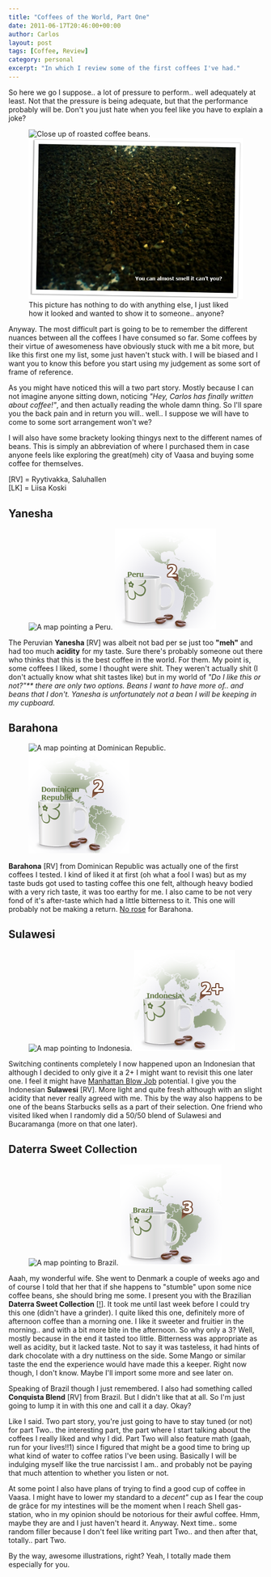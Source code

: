 ```yaml
---
title: "Coffees of the World, Part One"
date: 2011-06-17T20:46:00+00:00
author: Carlos
layout: post
tags: [Coffee, Review]
category: personal
excerpt: "In which I review some of the first coffees I've had."
---
```

So here we go I suppose.. a lot of pressure to perform.. well adequately at least. Not that the pressure is being adequate, but that the performance probably will be. Don't you just hate when you feel like you have to explain a joke?

<figure>
    <img class="js-lazy-load" data-original="/assets/posts/2011/06/beany.png" alt="Close up of roasted coffee beans.">
  <noscript>
    <img src="/assets/posts/2011/06/beany.png" alt="Close up of roasted coffee beans.">
  </noscript>
  <figcaption>This picture has nothing to do with anything else, I just liked how it looked and wanted to show it to someone.. anyone?</figcaption>
</figure>

Anyway. The most difficult part is going to be to remember the different nuances between all the coffees I have consumed so far. Some coffees by their virtue of awesomeness have obviously stuck with me a bit more, but like this first one my list, some just haven't stuck with. I will be biased and I want you to know this before you start using my judgement as some sort of frame of reference.

As you might have noticed this will a two part story. Mostly because I can not imagine anyone sitting down, noticing *"Hey, Carlos has finally written about coffee!"*, and then actually reading the whole damn thing. So I'll spare you the back pain and in return you will.. well.. I suppose we will have to come to some sort arrangement won't we?

I will also have some brackety looking thingys next to the different names of beans. This is simply an abbreviation of where I purchased them in case anyone feels like exploring the great(meh) city of Vaasa and buying some coffee for themselves.
  
[RV] = Ryytivakka, Saluhallen  
[LK] = Liisa Koski

## Yanesha

<figure class="aside-image">
    <img class="js-lazy-load" data-original="/assets/posts/2011/06/peru.png" alt="A map pointing a Peru.">
  <noscript>
    <img src="/assets/posts/2011/06/peru.png" alt="A map pointing a Peru.">
  </noscript>
</figure>

The Peruvian **Yanesha** [RV] was albeit not bad per se just too **"meh"** and had too much **acidity** for my taste. Sure there's probably someone out there who thinks that this is the best coffee in the world. For them. My point is, some coffees I liked, some I thought were shit. They weren't actually shit (I don't actually know what shit tastes like) but in my world of <span style="font-style: italic;">"Do I like this or not?"** there are only two options. Beans I want to have more of.. and beans that I don't. Yanesha is unfortunately not a bean I will be keeping in my cupboard.

## Barahona

<figure class="aside-image">
    <img class="js-lazy-load" data-original="/assets/posts/2011/06/dom-rep.png" alt="A map pointing at Dominican Republic.">
  <noscript>
    <img src="/assets/posts/2011/06/dom-rep.png" alt="A map pointing at Dominican Republic.">
  </noscript>
</figure>

**Barahona** [RV] from Dominican Republic was actually one of the first coffees I tested. I kind of liked it at first (oh what a fool I was) but as my taste buds got used to tasting coffee this one felt, although heavy bodied with a very rich taste, it was too earthy for me. I also came to be not very fond of it's after-taste which had a little bitterness to it. This one will probably not be making a return. [No rose](http://en.wikipedia.org/wiki/The_Bachelor_%28TV_series%29) for Barahona.

## Sulawesi

<figure class="aside-image">
    <img class="js-lazy-load" data-original="/assets/posts/2011/06/indonesia-2.png" alt="A map pointing to Indonesia.">
  <noscript>
    <img src="/assets/posts/2011/06/indonesia-2.png" alt="A map pointing to Indonesia.">
  </noscript>
</figure>

Switching continents completely I now happened upon an Indonesian that although I decided to only give it a 2+ I might want to revisit this one later one. I feel it might have [Manhattan Blow Job](/blog/nine-days-later) potential. I give you the Indonesian **Sulawesi** [RV]. More light and quite fresh although with an slight acidity that never really agreed with me. This by the way also happens to be one of the beans Starbucks sells as a part of their selection. One friend who visited liked when I randomly did a 50/50 blend of Sulawesi and Bucaramanga (more on that one later).

## Daterra Sweet Collection

<figure class="aside-image">
    <img class="js-lazy-load" data-original="/assets/posts/2011/06/brazil.png" alt="A map pointing to Brazil.">
  <noscript>
    <img src="/assets/posts/2011/06/brazil.png" alt="A map pointing to Brazil.">
  </noscript>
</figure>

Aaah, my wonderful wife. She went to Denmark a couple of weeks ago and of course I told that her that if she happens to "stumble" upon some nice coffee beans, she should bring me some. I present you with the Brazilian **Daterra Sweet Collection** [[!](http://www.coffeecollective.dk/)]. It took me until last week before I could try this one (didn't have a grinder). I quite liked this one, definitely more of afternoon coffee than a morning one. I like it sweeter and fruitier in the morning.. and with a bit more bite in the afternoon. So why only a 3? Well, mostly because in the end it tasted too little. Bitterness was appropriate as well as acidity, but it lacked taste. Not to say it was tasteless, it had hints of dark chocolate with a dry nuttiness on the side. Some Mango or similar taste the end the experience would have made this a keeper. Right now though, I don't know. Maybe I'll import some more and see later on.

Speaking of Brazil though I just remembered. I also had something called **Conquista Blend** [RV] from Brazil. But I didn't like that at all. So I'm just going to lump it in with this one and call it a day. Okay?

Like I said. Two part story, you're just going to have to stay tuned (or not) for part Two.. the interesting part, the part where I start talking about the coffees I really liked and why I did. Part Two will also feature math (gaah, run for your lives!!1) since I figured that might be a good time to bring up what kind of water to coffee ratios I've been using. Basically I will be indulging myself like the true narcissist I am.. and probably not be paying that much attention to whether you listen or not.

At some point I also have plans of trying to find a good cup of coffee in Vaasa. I might have to lower my standard to a *decent"* cup as I fear the coup de grâce for my intestines will be the moment when I reach Shell gas-station, who in my opinion should be notorious for their awful coffee. Hmm, maybe they are and I just haven't heard it. Anyway. Next time.. some random filler because I don't feel like writing part Two.. and then after that, totally.. part Two.

By the way, awesome illustrations, right? Yeah, I totally made them especially for you.